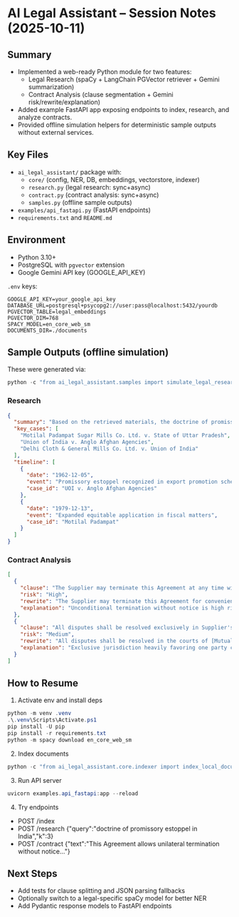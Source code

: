 # AI Legal Assistant – Session Notes (2025-10-11)

## Summary
- Implemented a web-ready Python module for two features:
  - Legal Research (spaCy + LangChain PGVector retriever + Gemini summarization)
  - Contract Analysis (clause segmentation + Gemini risk/rewrite/explanation)
- Added example FastAPI app exposing endpoints to index, research, and analyze contracts.
- Provided offline simulation helpers for deterministic sample outputs without external services.

## Key Files
- `ai_legal_assistant/` package with:
  - `core/` (config, NER, DB, embeddings, vectorstore, indexer)
  - `research.py` (legal research: sync+async)
  - `contract.py` (contract analysis: sync+async)
  - `samples.py` (offline sample outputs)
- `examples/api_fastapi.py` (FastAPI endpoints)
- `requirements.txt` and `README.md`

## Environment
- Python 3.10+
- PostgreSQL with `pgvector` extension
- Google Gemini API key (GOOGLE_API_KEY)

`.env` keys:
```
GOOGLE_API_KEY=your_google_api_key
DATABASE_URL=postgresql+psycopg2://user:pass@localhost:5432/yourdb
PGVECTOR_TABLE=legal_embeddings
PGVECTOR_DIM=768
SPACY_MODEL=en_core_web_sm
DOCUMENTS_DIR=./documents
```

## Sample Outputs (offline simulation)
These were generated via:
```powershell
python -c "from ai_legal_assistant.samples import simulate_legal_research_output, simulate_contract_analysis_output; import json; print(json.dumps({'research': simulate_legal_research_output(), 'contract': simulate_contract_analysis_output()}, indent=2))"
```

### Research
```json
{
  "summary": "Based on the retrieved materials, the doctrine of promissory estoppel prevents a party from going back on clear promises when the other party has relied upon them to their detriment. The cases indicate courts assess clarity of representation, reliance, and equities.",
  "key_cases": [
    "Motilal Padampat Sugar Mills Co. Ltd. v. State of Uttar Pradesh",
    "Union of India v. Anglo Afghan Agencies",
    "Delhi Cloth & General Mills Co. Ltd. v. Union of India"
  ],
  "timeline": [
    {
      "date": "1962-12-05",
      "event": "Promissory estoppel recognized in export promotion scheme",
      "case_id": "UOI v. Anglo Afghan Agencies"
    },
    {
      "date": "1979-12-13",
      "event": "Expanded equitable application in fiscal matters",
      "case_id": "Motilal Padampat"
    }
  ]
}
```

### Contract Analysis
```json
[
  {
    "clause": "The Supplier may terminate this Agreement at any time without prior notice.",
    "risk": "High",
    "rewrite": "The Supplier may terminate this Agreement for convenience upon thirty (30) days' prior written notice. This clause does not limit either party's right to terminate for cause, including material breach.",
    "explanation": "Unconditional termination without notice is high risk due to fairness and potential unconscionability. Introducing a notice period and preserving for-cause rights reduces risk while maintaining flexibility."
  },
  {
    "clause": "All disputes shall be resolved exclusively in Supplier's home jurisdiction.",
    "risk": "Medium",
    "rewrite": "All disputes shall be resolved in the courts of [Mutually Agreed Jurisdiction], subject to mandatory consumer protection or employment laws, if applicable.",
    "explanation": "Exclusive jurisdiction heavily favoring one party can be unreasonable; offering a mutually agreed forum and acknowledging mandatory laws improves enforceability."
  }
]
```

## How to Resume

1) Activate env and install deps
```powershell
python -m venv .venv
.\.venv\Scripts\Activate.ps1
pip install -U pip
pip install -r requirements.txt
python -m spacy download en_core_web_sm
```

2) Index documents
```powershell
python -c "from ai_legal_assistant.core.indexer import index_local_documents; print(index_local_documents())"
```

3) Run API server
```powershell
uvicorn examples.api_fastapi:app --reload
```

4) Try endpoints
- POST /index
- POST /research  {"query":"doctrine of promissory estoppel in India","k":3}
- POST /contract  {"text":"This Agreement allows unilateral termination without notice..."}

## Next Steps
- Add tests for clause splitting and JSON parsing fallbacks
- Optionally switch to a legal-specific spaCy model for better NER
- Add Pydantic response models to FastAPI endpoints
